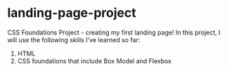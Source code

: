 # landing-page-project

CSS Foundations Project - creating my first landing page!
In this project, I will use the following skills I've learned so far:

1. HTML
2. CSS foundations that include Box Model and Flexbox
